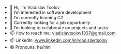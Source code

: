 - 👋 Hi, I’m Vladislav Tsolov
- 👀 I’m interested in software development
- 🌱 I’m currently learning C#
- 🌱 Currently looking for a job opportunity
- 💞️ I’m looking to collaborate on projects and tasks
- 📫 How to reach me: vladislavtsolov1337@gmail.com
- 📫 LinkedIn: www.linkedin.com/in/vladislavtsolov
- 😄 Pronouns: he/him



